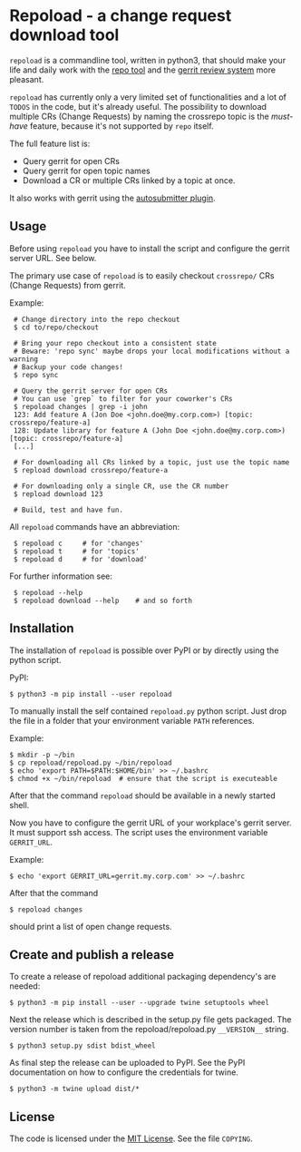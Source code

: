 
# Repoload - a change request download tool

`repoload` is a commandline tool, written in python3, that should make your
life and daily work with the [repo tool][repo] and the [gerrit review
system][gerrit] more pleasant.

`repoload` has currently only a very limited set of functionalities and a lot
of `TODOS` in the code, but it's already useful. The possibility to download
multiple CRs (Change Requests) by naming the crossrepo topic is the *must-have*
feature, because it's not supported by `repo` itself.

The full feature list is:

* Query gerrit for open CRs
* Query gerrit for open topic names
* Download a CR or multiple CRs linked by a topic at once.

It also works with gerrit using the [autosubmitter plugin][autosubmit].

[repo]: https://gerrit.googlesource.com/git-repo/
[gerrit]: https://www.gerritcodereview.com/
[autosubmit]: https://gerrit.googlesource.com/plugins/autosubmitter


## Usage

Before using `repoload` you have to install the script and configure the gerrit
server URL. See below.

The primary use case of `repoload` is to easily checkout `crossrepo/` CRs
(Change Requests) from gerrit.

Example:

     # Change directory into the repo checkout
     $ cd to/repo/checkout

     # Bring your repo checkout into a consistent state
     # Beware: 'repo sync' maybe drops your local modifications without a warning
     # Backup your code changes!
     $ repo sync

     # Query the gerrit server for open CRs
     # You can use `grep` to filter for your coworker's CRs
     $ repoload changes | grep -i john
     123: Add feature A (Jon Doe <john.doe@my.corp.com>) [topic: crossrepo/feature-a]
     128: Update library for feature A (John Doe <john.doe@my.corp.com>) [topic: crossrepo/feature-a]
     [...]

     # For downloading all CRs linked by a topic, just use the topic name
     $ repload download crossrepo/feature-a

     # For downloading only a single CR, use the CR number
     $ repload download 123

     # Build, test and have fun.

All `repoload` commands have an abbreviation:

     $ repoload c     # for 'changes'
     $ repoload t     # for 'topics'
     $ repoload d     # for 'download'


For further information see:

     $ repoload --help
     $ repoload download --help    # and so forth


## Installation

The installation of `repoload` is possible over PyPI or by directly using the
python script.

PyPI:

    $ python3 -m pip install --user repoload

To manually install the self contained `repoload.py` python script. Just drop
the file in a folder that your environment variable `PATH` references.

Example:

    $ mkdir -p ~/bin
    $ cp repoload/repoload.py ~/bin/repoload
    $ echo 'export PATH=$PATH:$HOME/bin' >> ~/.bashrc
    $ chmod +x ~/bin/repoload  # ensure that the script is executeable

After that the command `repoload` should be available in a newly started shell.

Now you have to configure the gerrit URL of your workplace's gerrit server. It
must support ssh access. The script uses the environment variable `GERRIT_URL`.

Example:

    $ echo 'export GERRIT_URL=gerrit.my.corp.com' >> ~/.bashrc

After that the command

    $ repoload changes

should print a list of open change requests.


## Create and publish a release

To create a release of repoload additional packaging dependency's are needed:

    $ python3 -m pip install --user --upgrade twine setuptools wheel

Next the release which is described in the setup.py file gets packaged.
The version number is taken from the repoload/repoload.py `__VERSION__` string.

    $ python3 setup.py sdist bdist_wheel

As final step the release can be uploaded to PyPI.
See the PyPI documentation on how to configure the credentials for twine.

    $ python3 -m twine upload dist/*


## License

The code is licensed under the [MIT License](https://opensource.org/licenses/MIT).
See the file `COPYING`.
